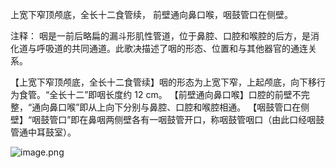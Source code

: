上宽下窄顶颅底，全长十二食管续，
前壁通向鼻口喉，咽鼓管口在侧壁。

注释：
咽是一前后略扁的漏斗形肌性管道，位于鼻腔、口腔和喉腔的后方，是消化道与呼吸道的共同通道。此歌决描述了咽的形态、位置和与其他器官的通连关系。

【上宽下窄顶颅底，全长十二食管续】咽的形态为上宽下窄，上起颅底，向下移行为食管。“全长十二”即咽长度约 12 cm。
【前壁通向鼻口喉】口腔的前壁不完整，“通向鼻口喉”即从上向下分别与鼻腔、口腔和喉腔相通。
【咽鼓管口在侧壁】“咽鼓管口”即在鼻咽两侧壁各有一咽鼓管开口，称咽鼓管咽口（由此口经咽鼓管通中耳鼓室）。

![image.png](https://picgo18719498306.oss-cn-guangzhou.aliyuncs.com/20250808110235550.png)
